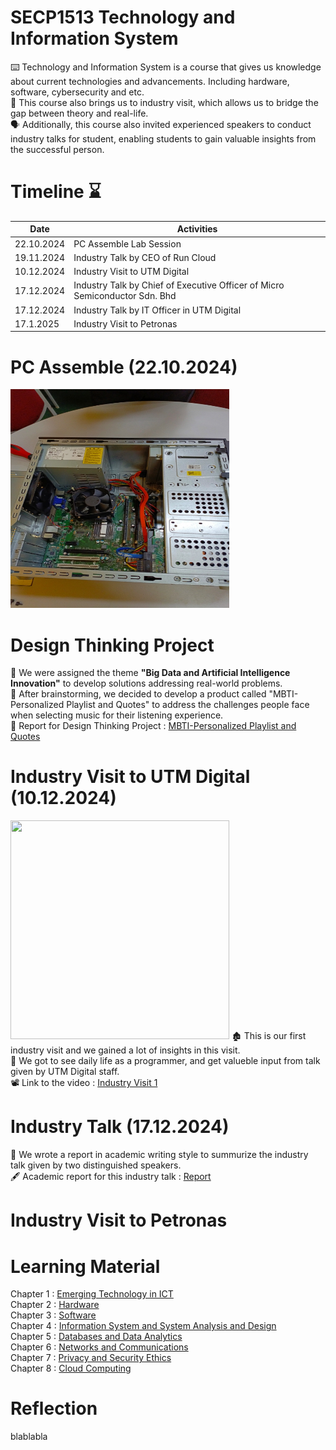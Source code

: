 # SECP1513 Technology and Information System
⌨️ Technology and Information System is a course that gives us knowledge about current technologies and advancements. Including hardware, software, cybersecurity and etc. <br>
🚌 This course also brings us to industry visit, which allows us to bridge the gap between theory and real-life. <br>
🗣️ Additionally, this course also invited experienced speakers to conduct industry talks for student, enabling students to gain valuable insights from the successful person.

# Timeline ⌛

| Date | Activities   |
|--|--|
|22.10.2024 | PC Assemble Lab Session |
|19.11.2024 | Industry Talk by CEO of Run Cloud |
|10.12.2024 | Industry Visit to UTM Digital|
|17.12.2024 | Industry Talk by Chief of Executive Officer of Micro Semiconductor Sdn. Bhd |
|17.12.2024 | Industry Talk by IT Officer in UTM Digital |
|17.1.2025 | Industry Visit to Petronas |

# PC Assemble (22.10.2024)
<img src="images/pc1.jpg" height=350 width=350></td>

# Design Thinking Project
🎼 We were assigned the theme **"Big Data and Artificial Intelligence Innovation"** to develop solutions addressing real-world problems.<br>
🤯 After brainstorming, we decided to develop a product called "MBTI-Personalized Playlist and Quotes" to address the challenges people face when selecting music for their listening experience.<br>
📂 Report for Design Thinking Project : [MBTI-Personalized Playlist and Quotes](https://github.com/XinYing0905/tis/blob/main/TIS%20GROUP%204%20PROJECT%20REPORT%20checked%20(1).pdf)

# Industry Visit to UTM Digital (10.12.2024)
<img src="images/utmdigital.HEIC" height=350 width=350></td>
🏚️ This is our first industry visit and we gained a lot of insights in this visit. <br>
🔭 We got to see daily life as a programmer, and get valueble input from talk given by UTM Digital staff.<br>
📽️ Link to the video : [Industry Visit 1](https://youtu.be/vj_jHPLiTjo)

# Industry Talk (17.12.2024)
📝 We wrote a report in academic writing style to summurize the industry talk given by two distinguished speakers. <br>
🖋️ Academic report for this industry talk : [Report](https://github.com/XinYing0905/tis/blob/main/TIS%20GROUP%204%20ACADEMIC%20REPORT.pdf)

# Industry Visit to Petronas



# Learning Material
Chapter 1 : [Emerging Technology in ICT](https://github.com/XinYing0905/tis/blob/main/10%20CHAPTER%201%20-%20EMERGING%20TECHNOLOGY%20IN%20ICT%20.pdf)<br>
Chapter 2 : [Hardware](https://github.com/XinYing0905/tis/blob/main/20%20CHAPTER%202%20-%20HARDWARE%20.pdf)<br>
Chapter 3 : [Software](https://github.com/XinYing0905/tis/blob/main/CHAPTER%203%20-%20SOFTWARE%20.pdf)<br>
Chapter 4 : [Information System and System Analysis and Design](https://github.com/XinYing0905/tis/blob/main/40%20CHAPTER%204%20-%20INFORMATION%20SYSTEM%20AND%20SAD%20.pdf)<br>
Chapter 5 : [Databases and Data Analytics](https://github.com/XinYing0905/tis/blob/main/5.0%20CHAPTER%205%20-%20DATABASES%20AND%20DATA%20ANALYTICS%202023.pdf)<br>
Chapter 6 : [Networks and Communications](https://github.com/XinYing0905/tis/blob/main/6.0%20CHAPTER%206%20-%20NETWORK%20%26%20COMMUNICATION%202023.pdf)<br>
Chapter 7 : [Privacy and Security Ethics](https://github.com/XinYing0905/tis/blob/main/7.0%20CHAPTER%207%20-%20PRIVACY%20%26%20SECURITY%20ETHICS%202023%20.pdf)<br>
Chapter 8 : [Cloud Computing](https://github.com/XinYing0905/tis/blob/main/8.0%20CHAPTER%208%20-%20CLOUD%20COMPUTING%202023%20(2).pdf)<br>

# Reflection
blablabla
